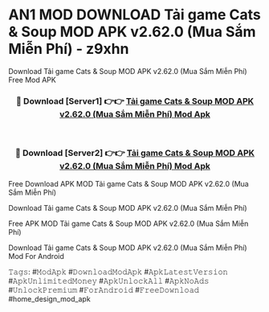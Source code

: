 # AN1 MOD DOWNLOAD Tải game Cats & Soup MOD APK v2.62.0 (Mua Sắm Miễn Phí) - z9xhn
Download Tải game Cats & Soup MOD APK v2.62.0 (Mua Sắm Miễn Phí) Free Mod APK

<div align="center">
<h3>🔴 Download [Server1] 👉👉 <a href="https://apk-comot.site?title=Tải_game_Cats_&_Soup_MOD_APK_v2.62.0_(Mua_Sắm_Miễn_Phí)">Tải game Cats & Soup MOD APK v2.62.0 (Mua Sắm Miễn Phí) Mod Apk</a></h3><br>

<h3>🔴 Download [Server2] 👉👉 <a href="https://apk-comot.site?title=Tải_game_Cats_&_Soup_MOD_APK_v2.62.0_(Mua_Sắm_Miễn_Phí)">Tải game Cats & Soup MOD APK v2.62.0 (Mua Sắm Miễn Phí) Mod Apk</a></h3>
</div>


Free Download APK MOD Tải game Cats & Soup MOD APK v2.62.0 (Mua Sắm Miễn Phí)

Download Tải game Cats & Soup MOD APK v2.62.0 (Mua Sắm Miễn Phí) 

Free APK MOD Tải game Cats & Soup MOD APK v2.62.0 (Mua Sắm Miễn Phí) 

Download Tải game Cats & Soup MOD APK v2.62.0 (Mua Sắm Miễn Phí) Mod For Android

𝚃𝚊𝚐𝚜: #𝙼𝚘𝚍𝙰𝚙𝚔 #𝙳𝚘𝚠𝚗𝚕𝚘𝚊𝚍𝙼𝚘𝚍𝙰𝚙𝚔 #𝙰𝚙𝚔𝙻𝚊𝚝𝚎𝚜𝚝𝚅𝚎𝚛𝚜𝚒𝚘𝚗 #𝙰𝚙𝚔𝚄𝚗𝚕𝚒𝚖𝚒𝚝𝚎𝚍𝙼𝚘𝚗𝚎𝚢 #𝙰𝚙𝚔𝚄𝚗𝚕𝚘𝚌𝚔𝙰𝚕𝚕 #𝙰𝚙𝚔𝙽𝚘𝙰𝚍𝚜 #𝚄𝚗𝚕𝚘𝚌𝚔𝙿𝚛𝚎𝚖𝚒𝚞𝚖 #𝙵𝚘𝚛𝙰𝚗𝚍𝚛𝚘𝚒𝚍 #𝙵𝚛𝚎𝚎𝙳𝚘𝚠𝚗𝚕𝚘𝚊𝚍 #home_design_mod_apk